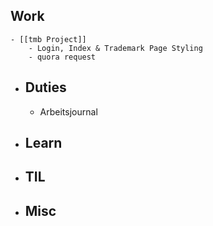 ## Work
	- [[tmb Project]]
		- Login, Index & Trademark Page Styling
		- quora request
- ## Duties
	- Arbeitsjournal
- ## Learn
- ## TIL
- ## Misc